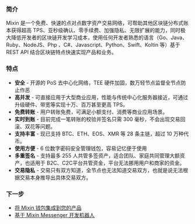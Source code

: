 ### 简介
Mixin 是一个免费、快速的点对点数字资产交易网络，可帮助其他区块链分布式账本获得超高 TPS、亚秒级确认、零手续费、加强隐私、无限扩展的能力，同时极大降低开发者的区块链开发学习成本，使用任何开发者熟悉的语言（Go、Java、Ruby、NodeJS、Php 、C#、Javascript、Python、Swift、Koltin 等）基于 REST API 结合区块链特点快速实现产品和业务。

### 特点
- **安全** - 开源的 PoS 去中心化网络，TEE 硬件加固，数万轻节点监督全节点防止作恶
- **高并发** - 可直接应用于大型商业应用，性能与传统中心化服务器接近，可通过升级硬件、带宽等实现十万、百万甚至更高 TPS。
- **免费转账** - 用户转账免费，可满足小额支付、消费等商业应用场景。
- **实时到账** - 目前完成一笔转账的校验并签名只需 300 毫秒，不会出现交易回滚、双花等问题。
- **支持丰富** - 现已支持 BTC、ETH、EOS、XMR 等 28 条主链，超过 10 万种代币。
- **使用方便** - 6 位数字密码安全管理钱包，容易记忆便于使用
- **多重签名** - 支持最多 255 人共管多签资产，适合团队、家庭共同管理大额资产，也适用于 B2C、C2C平台共管资金，平台无法挪用用户和商家的资金。
- **交易隐私** - 交易只有双方知道，全节点也无法知道交易双方，也就是说无法根据交易本身推导出具体交易双方。

### 下一步
- [将 Mixin 钱包集成到您的产品]()
- [基于 Mixin Messenger 开发机器人]()
